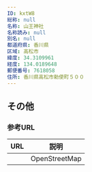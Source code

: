 ```yaml
---
ID: kxtW8
総称: null
名称: 山王神社
名称読み: null
別名: null
都道府県: 香川県
区域: 高松市
緯度: 34.3109961
経度: 134.0189648
郵便番号: 7618058
住所: 香川県高松市勅使町５００
---
```


## その他

### 参考URL

| URL | 説明          |
| --- | ------------- |
|     | OpenStreetMap |
